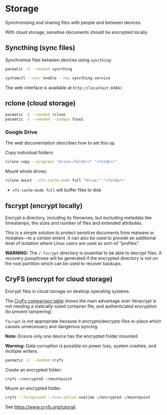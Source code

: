 # Storage

Synchronising and sharing files with people and between devices.

With cloud storage, sensitive documents should be encrypted locally.


## Syncthing (sync files)

Synchronise files between devices using `syncthing`:

```sh
pacmatic -S --needed syncthing

systemctl --user enable --now syncthing.service
```

The web interface is available at `http://localhost:8384/`.


## rclone (cloud storage)

```sh
pacmatic -S --needed rclone
pacmatic -S --needed --asdeps fuse2
```


### Google Drive

The web documentation describes how to set this up.

Copy individual folders:

```sh
rclone copy --progress "drive:<folder>" "<folder>"
```

Mount whole drives:

```sh
rclone mount --vfs-cache-mode full "drive:" "<folder>"
```

* `vfs-cache-mode full` will buffer files to disk



## fscrypt (encrypt locally)

Encrypt a directory, including its filenames, but excluding metadata like timestamps, the sizes and number of files and extended attributes.

This is a simple solution to protect sensitive documents from malware or mistakes—to a certain extent. It can also be used to provide an additional level of isolation where Linux users are used as sort-of "profiles".

**WARNING:** The `/.fscrypt` directory is essential to be able to decrypt files. A recovery passphrase will be generated if the encrypted directory is not on the root partition which can be used to recover backups.



## CryFS (encrypt for cloud storage)

Encrypt files in cloud storage on desktop operating systems.

The [CryFs comparison table](https://www.cryfs.org/comparison) shows the main advantage over Veracrypt is not needing a statically-sized container file, and authenticated encryption (to prevent tampering).

`fscrypt` is not appropriate because it encrypts/decrypts files in-place which causes unnecessary and dangerous syncing.

**Note:** Ensure only one device has the encrypted folder mounted.

**Warning:** Data corruption is possible on power loss, system crashes, and multiple writers.

```sh
pacmatic -S --needed cryfs
```

Create an encrypted folder:

```sh
cryfs ~/encrypted ~/mountpoint
```

Mount an encrypted folder:

```sh
cryfs --foreground --fuse-option noatime ~/encrypted ~/mountpoint
```

See <https://www.cryfs.org/tutorial>.

